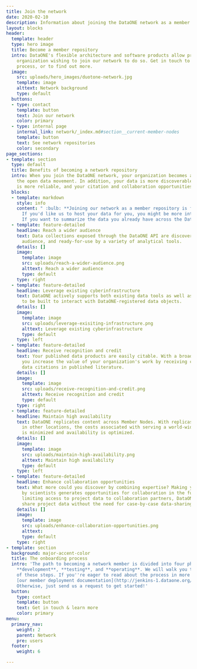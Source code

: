 ```yaml
---
title: Join the network
date: 2020-02-10
description: Information about joining the DataONE network as a member node
layout: blocks
header:
  template: header
  type: hero image
  title: Become a member repository
  intro: DataONE's flexible architecture and software products allow practically any
    organization wishing to join our network to do so. Get in touch to start the onboarding
    process, or to find out more.
  image:
    src: uploads/hero_images/duotone-network.jpg
    template: image
    alttext: Network background
    type: default
  buttons:
  - type: contact
    template: button
    text: Join our network
    color: primary
  - type: internal page
    internal_link: network/_index.md#section__current-member-nodes
    template: button
    text: See network repositories
    color: secondary
page_sections:
- template: section
  type: default
  title: Benefits of becoming a network repository
  intro: When you join the DataONE network, your organization becomes a leader in
    the open data movement. In addition, your data is more discoverable, your infrastructure
    is more reliable, and your citation and collaboration opportunities are bolstered.
  blocks:
  - template: markdown
    style: info
    content: " :bulb: **Joining our network as a member repository is free** :bulb: <br>
      If you'd like us to host your data for you, you might be more interested in a [DataONE hosted repository](/hosted-repo). <br>
      If you want to summarize the data you already have across the DataONE network, check out [DataONE Plus](/plus)."
  - template: feature-detailed
    headline: Reach a wider audience
    text: Data collections exposed through the DataONE API are discoverable by a wider
      audience, and ready-for-use by a variety of analytical tools.
    details: []
    image:
      template: image
      src: uploads/reach-a-wider-audience.png
      alttext: Reach a wider audience
      type: default
    type: right
  - template: feature-detailed
    headline: Leverage existing cyberinfrastructure
    text: DataONE actively supports both existing data tools as well as new tools
      to be built to interact with DataONE-registered data objects.
    details: []
    image:
      template: image
      src: uploads/leverage-exisiting-infrastructure.png
      alttext: Leverage existing cyberinfrastructure
      type: default
    type: left
  - template: feature-detailed
    headline: Receive recognition and credit
    text: Your published data products are easily citable. With a broadened exposure,
      you increase the value of your organization's work by receiving credit through
      data citations in published literature.
    details: []
    image:
      template: image
      src: uploads/receive-recognition-and-credit.png
      alttext: Receive recognition and credit
      type: default
    type: right
  - template: feature-detailed
    headline: Maintain high availability
    text: DataONE replicates content across Member Nodes. With replicas available
      in other locations, the costs associated with serving a world-wide community
      is minimized and availability is optimized.
    details: []
    image:
      template: image
      src: uploads/maintain-high-availability.png
      alttext: Maintain high availability
      type: default
    type: left
  - template: feature-detailed
    headline: Enhance collaboration opportunities
    text: What more could you discover by combining expertise? Making your work discoverable
      by scientists generates opportunities for collaboration in the future. By simply
      limiting access to project data to collaboration partners, DataONE members can
      share project data without the need for case-by-case data-sharing arrangements.
    details: []
    image:
      template: image
      src: uploads/enhance-collaboration-opportunities.png
      alttext: 
      type: default
    type: right
- template: section
  background: major-accent-color
  title: The onboarding process
  intro: 'The path to becoming a network member is divided into four phases: **planning**,
    **development**, **testing**, and **operating**. We will walk you through each
    of these steps. If you''re eager to read about the process in more detail, see
    [our member deployment documentation](http://jenkins-1.dataone.org/jenkins/job/DataONE-Operations-Manual/ws/operations/_build/html/member_node_deployment/mn_checklist.html).
    Otherwise, just send us a request to get started!'
  button:
    type: contact
    template: button
    text: Get in touch & learn more
    color: primary
menu:
  primary_nav:
    weight: 2
    parent: Network
    pre: users
  footer:
    weight: 6

---
```

